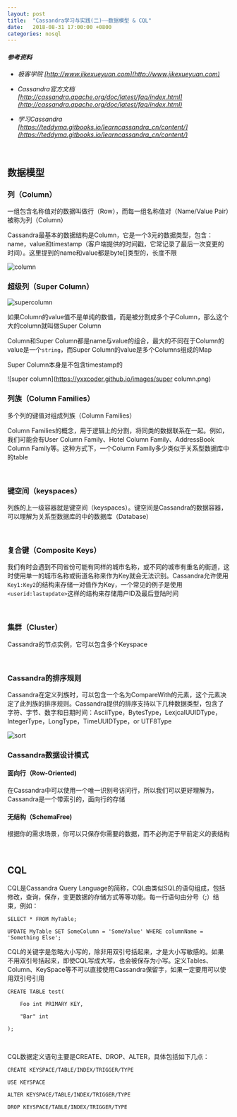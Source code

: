 ```yaml
---
layout: post
title:  "Cassandra学习与实践(二)——数据模型 & CQL"
date:   2018-08-31 17:00:00 +0800
categories: nosql
---
```


#### *参考资料*

- *极客学院 [http://www.jikexueyuan.com](http://www.jikexueyuan.com)*

- *Cassandra官方文档 [http://cassandra.apache.org/doc/latest/faq/index.html](http://cassandra.apache.org/doc/latest/faq/index.html)*

- *学习Cassandra [https://teddyma.gitbooks.io/learncassandra_cn/content/](https://teddyma.gitbooks.io/learncassandra_cn/content/)*

<br>

## 数据模型

### 列（Column）

一组包含名称值对的数据叫做行（Row），而每一组名称值对（Name/Value Pair）被称为列（Column）

Cassandra最基本的数据结构是Column，它是一个3元的数据类型，包含：name，value和timestamp（客户端提供的时间戳，它常记录了最后一次变更的时间）。这里提到的name和value都是byte[]类型的，长度不限

![column](https://yxxcoder.github.io/images/column.jpeg)

### 超级列（Super Column）

![supercolumn](https://yxxcoder.github.io/images/supercolumn.png)

如果Column的value值不是单纯的数值，而是被分割成多个子Column，那么这个大的column就叫做Super Column

Column和Super Column都是name与value的组合，最大的不同在于Column的value是一个`string`，而Super Column的value是多个Columns组成的Map

Super Column本身是不包含timestamp的

![super column](https://yxxcoder.github.io/images/super column.png)

### 列族（Column Families）

多个列的键值对组成列族（Column Families）

Column Families的概念，用于逻辑上的分割，将同类的数据联系在一起。例如，我们可能会有User Column Family、Hotel Column Family、AddressBook Column Family等。这种方式下，一个Column Family多少类似于关系型数据库中的table

<br>

### 键空间（keyspaces）

列族的上一级容器就是键空间（keyspaces）。键空间是Cassandra的数据容器，可以理解为关系型数据库的中的数据库（Database）

<br>

### 复合键（Composite Keys）

我们有时会遇到不同省份可能有同样的城市名称，或不同的城市有重名的街道，这时使用单一的城市名称或街道名称来作为Key就会无法识别。Cassandra允许使用`Key1:Key2`的结构来存储一对值作为Key，一个常见的例子是使用`<userid:lastupdate>`这样的结构来存储用户ID及最后登陆时间

<br>

### 集群（Cluster）

Cassandra的节点实例，它可以包含多个Keyspace

<br>

### Cassandra的排序规则

Cassandra在定义列族时，可以包含一个名为CompareWith的元素，这个元素决定了此列族的排序规则。Cassandra提供的排序支持以下几种数据类型，包含了字符、字节、数字和日期时间：AsciiType，BytesType，LexjcalUUIDType，IntegerType，LongType，TimeUUIDType，or UTF8Type

![sort](https://yxxcoder.github.io/images/sort.png)


### Cassandra数据设计模式

#### 面向行（Row-Oriented)

在Cassandra中可以使用一个唯一识别号访问行，所以我们可以更好理解为，Cassandra是一个带索引的，面向行的存储

#### 无结构（SchemaFree)

根据你的需求场景，你可以只保存你需要的数据，而不必拘泥于早前定义的表结构

<br>

## CQL

CQL是Cassandra Query Language的简称，CQL由类似SQL的语句组成，包括修改，查询，保存，变更数据的存储方式等等功能。每一行语句由分号（;）结束，例如：

```CQL
SELECT * FROM MyTable;

UPDATE MyTable SET SomeColumn = 'SomeValue' WHERE columnName = 'Something Else';
```

CQL的关键字是忽略大小写的，除非用双引号括起来，才是大小写敏感的。如果不用双引号括起来，即使CQL写成大写，也会被保存为小写。定义Tables、Column、KeySpace等不可以直接使用Cassandra保留字，如果一定要用可以使用双引号引用

```CQL
CREATE TABLE test(

	Foo int PRIMARY KEY,

	"Bar" int

);
```

<br>

CQL数据定义语句主要是CREATE、DROP、ALTER，具体包括如下几点：

```CQL
CREATE KEYSPACE/TABLE/INDEX/TRIGGER/TYPE

USE KEYSPACE

ALTER KEYSPACE/TABLE/INDEX/TRIGGER/TYPE

DROP KEYSPACE/TABLE/INDEX/TRIGGER/TYPE
```

<br>






















